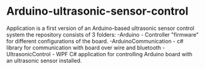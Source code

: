 # Arduino-ultrasonic-sensor-control
Application is a first version of an Arduino-based ultrasonic sensor control system
the repository consists of 3 folders:
-Arduino - Controller "firmware" for different configurations of the board.
-ArduinoCommunication - c# library for communication with board over wire and bluetooth
-UltrasonicControl - WPF C# application for controlling Arduino board with an ultrasonic sensor installed.
